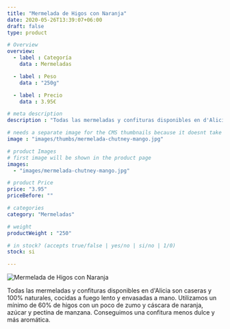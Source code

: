 ```yaml
---
title: "Mermelada de Higos con Naranja"
date: 2020-05-26T13:39:07+06:00
draft: false
type: product

# Overview
overview:
  - label : Categoría
    data : Mermeladas

  - label : Peso
    data : "250g"

  - label : Precio
    data : 3.95€

# meta description
description : "Todas las mermeladas y confituras disponibles en d'Alicia son caseras y 100% naturales, cocidas a fuego lento y envasadas a mano. Utilizamos un mínimo de 60% de higos con un poco de zumo y cascara de naranja, azúcar y pectina de manzana. Conseguimos una confitura menos dulce y mas aromática."

# needs a separate image for the CMS thumbnails because it doesnt take arrays (slideshow images)
image : "images/thumbs/mermelada-chutney-mango.jpg"

# product Images
# first image will be shown in the product page
images:
  - "images/mermelada-chutney-mango.jpg"

# product Price
price: "3.95"
priceBefore: ""

# categories
category: "Mermeladas"

# weight
productWeight : "250"

# in stock? (accepts true/false | yes/no | si/no | 1/0)
stock: si

---
```

![Mermelada de Higos con Naranja](/images/mermelada-chutney-mango.jpg "Mermelada de Higos con Naranja")

Todas las mermeladas y confituras disponibles en d'Alicia son caseras y 100% naturales, cocidas a fuego lento y envasadas a mano. Utilizamos un mínimo de 60% de higos con un poco de zumo y cáscara de naranja, azúcar y pectina de manzana. Conseguimos una confitura menos dulce y más aromática.
